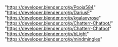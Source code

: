 "https://developer.blender.org/p/Pooja584"
"https://developer.blender.org/p/DariusF"
"https://developer.blender.org/p/kgalaxyrose"
"https://developer.blender.org/p/Chatterr-Chatbot/"
"https://developer.blender.org/p/Chatterr-Chatbot"
"https://developer.blender.org/p/bLight"
"https://developer.blender.org/p/mindmingles"
